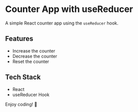 # Counter App with useReducer

A simple React counter app using the `useReducer` hook.

## Features

- Increase the counter
- Decrease the counter
- Reset the counter

## Tech Stack

- React
- useReducer Hook

Enjoy coding! 🚀
